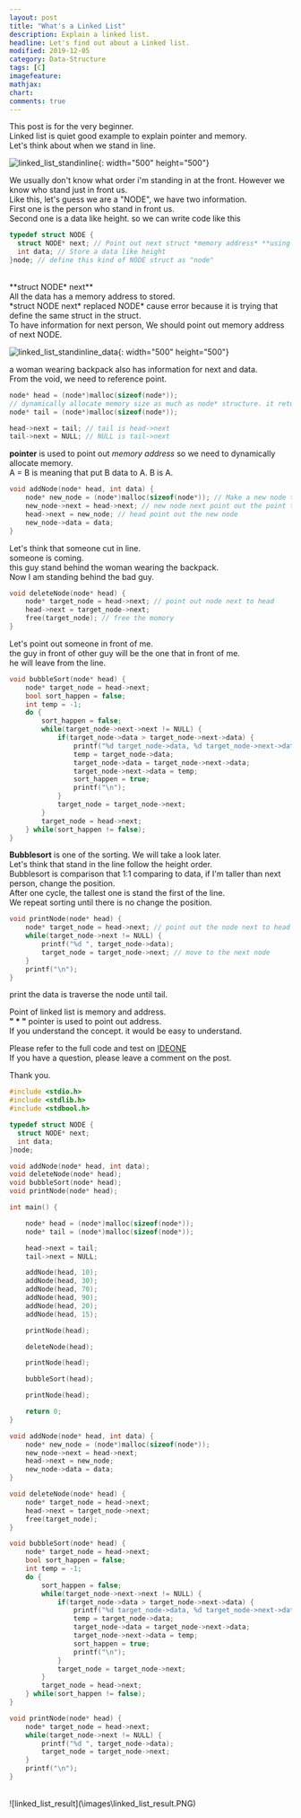 ```yaml
---
layout: post
title: "What's a Linked List"
description: Explain a linked list.
headline: Let's find out about a Linked list.
modified: 2019-12-05
category: Data-Structure
tags: [C]
imagefeature:
mathjax:
chart:
comments: true
---
```


This post is for the very beginner.<br>
Linked list is quiet good example to explain pointer and memory.<br>
Let's think about when we stand in line.<br>

![linked_list_standinline](\images\linked_list_standinline.jpg){: width="500" height="500"}

We usually don't know what order i'm standing in at the front. However we know who stand just in front us.<br>
Like this, let's guess we are a "NODE", we have two information.<br>
First one is the person who stand in front us.<br>
Second one is a data like height. so we can write code like this<br>

```c
typedef struct NODE {
  struct NODE* next; // Point out next struct *memory address* **using pointer( * )**
  int data; // Store a data like height
}node; // define this kind of NODE struct as "node"
```

<br>
**struct NODE* next**<br>
All the data has a memory address to stored.<br>
*struct NODE next* replaced NODE* cause error because it is trying that define the same struct in the struct.<br>
To have information for next person, We should point out memory address of next NODE.<br>

![linked_list_standinline_data](\images\linked_list_standinline_data.jpg){: width="500" height="500"}

a woman wearing backpack also has information for next and data.<br>
From the void, we need to reference point.<br>

```c
node* head = (node*)malloc(sizeof(node*));
// dynamically allocate memory size as much as node* structure. it returns memory address.
node* tail = (node*)malloc(sizeof(node*));

head->next = tail; // tail is head->next
tail->next = NULL; // NULL is tail->next
```

**pointer** is used to point out *memory address* so we need to dynamically allocate memory.<br>
A = B is meaning that put B data to A. B is A.<br>

```c
void addNode(node* head, int data) {
	node* new_node = (node*)malloc(sizeof(node*)); // Make a new node to add
	new_node->next = head->next; // new node next point out the point that head pointed.
	head->next = new_node; // head point out the new node
	new_node->data = data;
}
```

Let's think that someone cut in line.<br>
someone is coming.<br>
this guy stand behind the woman wearing the backpack.<br>
Now I am standing behind the bad guy.<br>

```c
void deleteNode(node* head) {
	node* target_node = head->next; // point out node next to head
	head->next = target_node->next;
	free(target_node); // free the momory
}
```

Let's point out someone in front of me.<br>
the guy in front of other guy will be the one that in front of me.<br>
he will leave from the line.<br>

```c
void bubbleSort(node* head) {
	node* target_node = head->next;
	bool sort_happen = false;
	int temp = -1;
	do {
		sort_happen = false;
		while(target_node->next->next != NULL) {
			if(target_node->data > target_node->next->data) {
				printf("%d target_node->data, %d target_node->next->data changed", target_node->data, target_node->next->data);
				temp = target_node->data;
				target_node->data = target_node->next->data;
				target_node->next->data = temp;
				sort_happen = true;
				printf("\n");
			}
			target_node = target_node->next;
		}
		target_node = head->next;
	} while(sort_happen != false);
}
```

**Bubblesort** is one of the sorting. We will take a look later.<br>
Let's think that stand in the line follow the height order.<br>
Bubblesort is comparison that 1:1 comparing to data, if I'm taller than next person, change the position.<br>
After one cycle, the tallest one is stand the first of the line.<br>
We repeat sorting until there is no change the position.<br>

```c
void printNode(node* head) {
	node* target_node = head->next; // point out the node next to head
	while(target_node->next != NULL) {
		printf("%d ", target_node->data);
		target_node = target_node->next; // move to the next node
	}
	printf("\n");
}
```

print the data is traverse the node until tail.<br>

Point of linked list is memory and address.<br>
**" * "** pointer is used to point out address.<br>
If you understand the concept. it would be easy to understand.<br>

Please refer to the full code and test on [IDEONE](https://ideone.com/ideone/Index/submit/) <br>
If you have a question, please leave a comment on the post.<br>

Thank you.<br>

```c
#include <stdio.h>
#include <stdlib.h>
#include <stdbool.h>

typedef struct NODE {
  struct NODE* next;
  int data;
}node;

void addNode(node* head, int data);
void deleteNode(node* head);
void bubbleSort(node* head);
void printNode(node* head);

int main() {

	node* head = (node*)malloc(sizeof(node*));
	node* tail = (node*)malloc(sizeof(node*));

	head->next = tail;
	tail->next = NULL;

	addNode(head, 10);
	addNode(head, 30);
	addNode(head, 70);
	addNode(head, 90);
	addNode(head, 20);
	addNode(head, 15);

	printNode(head);

	deleteNode(head);

	printNode(head);

	bubbleSort(head);

	printNode(head);

	return 0;  
}

void addNode(node* head, int data) {
	node* new_node = (node*)malloc(sizeof(node*));
	new_node->next = head->next;
	head->next = new_node;
	new_node->data = data;
}

void deleteNode(node* head) {
	node* target_node = head->next;
	head->next = target_node->next;
	free(target_node);
}

void bubbleSort(node* head) {
	node* target_node = head->next;
	bool sort_happen = false;
	int temp = -1;
	do {
		sort_happen = false;
		while(target_node->next->next != NULL) {
			if(target_node->data > target_node->next->data) {
				printf("%d target_node->data, %d target_node->next->data changed", target_node->data, target_node->next->data);
				temp = target_node->data;
				target_node->data = target_node->next->data;
				target_node->next->data = temp;
				sort_happen = true;
				printf("\n");
			}
			target_node = target_node->next;
		}
		target_node = head->next;
	} while(sort_happen != false);
}

void printNode(node* head) {
	node* target_node = head->next;
	while(target_node->next != NULL) {
		printf("%d ", target_node->data);
		target_node = target_node->next;
	}
	printf("\n");
}
```
<br>
![linked_list_result](\images\linked_list_result.PNG)
